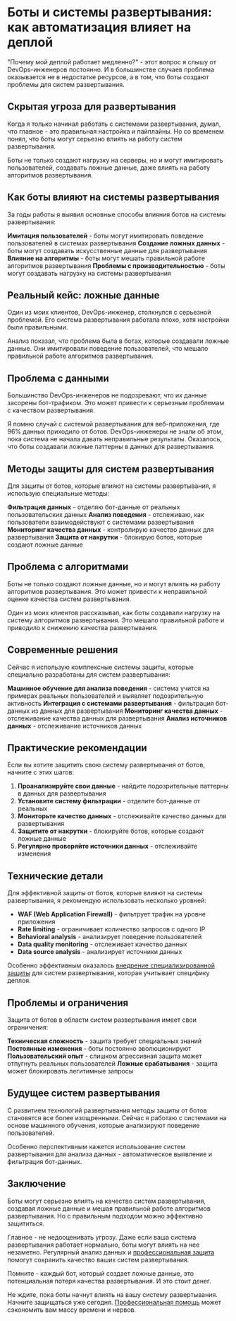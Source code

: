 # Боты и системы развертывания: как автоматизация влияет на деплой

"Почему мой деплой работает медленно?" - этот вопрос я слышу от DevOps-инженеров постоянно. И в большинстве случаев проблема оказывается не в недостатке ресурсов, а в том, что боты создают проблемы для систем развертывания.

## Скрытая угроза для развертывания

Когда я только начинал работать с системами развертывания, думал, что главное - это правильная настройка и пайплайны. Но со временем понял, что боты могут серьезно влиять на работу систем развертывания.

Боты не только создают нагрузку на серверы, но и могут имитировать пользователей, создавать ложные данные, даже влиять на работу алгоритмов развертывания.

## Как боты влияют на системы развертывания

За годы работы я выявил основные способы влияния ботов на системы развертывания:

**Имитация пользователей** - боты могут имитировать поведение пользователей в системах развертывания
**Создание ложных данных** - боты могут создавать искусственные данные для развертывания
**Влияние на алгоритмы** - боты могут мешать правильной работе алгоритмов развертывания
**Проблемы с производительностью** - боты могут создавать нагрузку на системы развертывания

## Реальный кейс: ложные данные

Один из моих клиентов, DevOps-инженер, столкнулся с серьезной проблемой. Его система развертывания работала плохо, хотя настройки были правильными.

Анализ показал, что проблема была в ботах, которые создавали ложные данные. Они имитировали поведение пользователей, что мешало правильной работе алгоритмов развертывания.

## Проблема с данными

Большинство DevOps-инженеров не подозревают, что их данные засорены бот-трафиком. Это может привести к серьезным проблемам с качеством развертывания.

Я помню случай с системой развертывания для веб-приложения, где 96% данных приходило от ботов. DevOps-инженеры не знали об этом, пока система не начала давать неправильные результаты. Оказалось, что боты создавали ложные паттерны в данных для развертывания.

## Методы защиты для систем развертывания

Для защиты от ботов, которые влияют на системы развертывания, я использую специальные методы:

**Фильтрация данных** - отделяю бот-данные от реальных пользовательских данных
**Анализ поведения** - отслеживаю, как пользователи взаимодействуют с системами развертывания
**Мониторинг качества данных** - контролирую качество данных для развертывания
**Защита от накрутки** - блокирую ботов, которые создают ложные данные

## Проблема с алгоритмами

Боты не только создают ложные данные, но и могут влиять на работу алгоритмов развертывания. Это может привести к неправильной оценке качества систем развертывания.

Один из моих клиентов рассказывал, как боты создавали нагрузку на систему алгоритмов развертывания. Это мешало правильной работе и приводило к снижению качества развертывания.

## Современные решения

Сейчас я использую комплексные системы защиты, которые специально разработаны для систем развертывания:

**Машинное обучение для анализа поведения** - система учится на примерах реальных пользователей и выявляет подозрительную активность
**Интеграция с системами развертывания** - фильтрация бот-данных из данных для развертывания
**Мониторинг качества данных** - отслеживание качества данных для развертывания
**Анализ источников данных** - отслеживание источников данных

## Практические рекомендации

Если вы хотите защитить свою систему развертывания от ботов, начните с этих шагов:

1. **Проанализируйте свои данные** - найдите подозрительные паттерны в данных для развертывания
2. **Установите систему фильтрации** - отделите бот-данные от реальных
3. **Мониторьте качество данных** - отслеживайте качество данных для развертывания
4. **Защитите от накрутки** - блокируйте ботов, которые создают ложные данные
5. **Регулярно проверяйте источники данных** - отслеживайте изменения

## Технические детали

Для эффективной защиты от ботов, которые влияют на системы развертывания, я рекомендую использовать несколько уровней:

- **WAF (Web Application Firewall)** - фильтрует трафик на уровне приложения
- **Rate limiting** - ограничивает количество запросов с одного IP
- **Behavioral analysis** - анализирует поведение пользователей
- **Data quality monitoring** - отслеживает качество данных
- **Data source analysis** - анализирует источники данных

Особенно эффективным оказалось [внедрение специализированной защиты](https://progaem.com/ustanovka-antibота-usluga-po-zashhite-ot-botов-vashih-sajtов-na-различных-cms-системах.html) для систем развертывания, которая учитывает специфику деплоя.

## Проблемы и ограничения

Защита от ботов в области систем развертывания имеет свои ограничения:

**Техническая сложность** - защита требует специальных знаний
**Постоянные изменения** - боты постоянно эволюционируют
**Пользовательский опыт** - слишком агрессивная защита может отпугнуть реальных пользователей
**Ложные срабатывания** - защита может блокировать легитимные запросы

## Будущее систем развертывания

С развитием технологий развертывания методы защиты от ботов становятся все более изощренными. Сейчас я работаю с системами на основе машинного обучения, которые анализируют поведение пользователей.

Особенно перспективным кажется использование систем развертывания для анализа данных - автоматическое выявление и фильтрация бот-данных.

## Заключение

Боты могут серьезно влиять на качество систем развертывания, создавая ложные данные и мешая правильной работе алгоритмов развертывания. Но с правильным подходом можно эффективно защититься.

Главное - не недооценивать угрозу. Даже если ваша система развертывания работает нормально, боты могут влиять на нее незаметно. Регулярный анализ данных и [профессиональная защита](https://progaem.com/ustanovka-antibота-usluga-po-zashhite-ot-botов-vashih-sajtов-na-различных-cms-системах.html) помогут сохранить качество ваших систем развертывания.

Помните - каждый бот, который создает ложные данные, это потенциальная потеря качества развертывания. И это стоит денег.

Не ждите, пока боты начнут влиять на вашу систему развертывания. Начните защищаться уже сегодня. [Профессиональная помощь](https://progaem.com/ustanovka-antibота-usluga-po-zashhite-ot-botов-vashih-sajtов-na-различных-cms-системах.html) может сэкономить вам массу времени и нервов.
